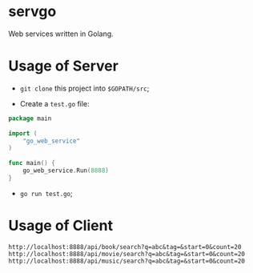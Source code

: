 servgo
===========

Web services written in Golang.

Usage of Server
==========

* <CODE>git clone</CODE> this project into <CODE>$GOPATH/src</CODE>;

* Create a <CODE>test.go</CODE> file:
```go
package main
	
import (
	"go_web_service"
)
	
func main() {
	go_web_service.Run(8888)
}
```

* <CODE>go run test.go</CODE>;

Usage of Client
==========
```
http://localhost:8888/api/book/search?q=abc&tag=&start=0&count=20
http://localhost:8888/api/movie/search?q=abc&tag=&start=0&count=20
http://localhost:8888/api/music/search?q=abc&tag=&start=0&count=20
``` 

